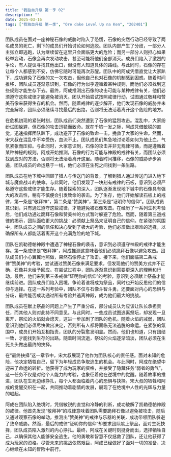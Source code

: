 ```yaml
---
title: "我独自升级 第一季 02"
description: ""
date: 2025-03-16
tags: ["我独自升级 第一季", "Ore dake Level Up na Ken", "202401"]
---
```


团队成员在面对一座神秘石像的威胁时陷入了恐慌，石像的突然行动已经导致了两名成员的死亡，剩下的成员们开始讨论如何逃脱。团队内部产生了分歧，一部分人主张立即逃跑，认为继续留在这里只会面临更大的危险；而另一部分人则担心如果轻举妄动，石像会再次发动攻击，甚至可能将他们全部消灭。成员们陷入了激烈的争论，有人提议寻找其他出口，但没有人知道具体的路线。与此同时，石像的存在让每个人都感到不安，仿佛它随时可能再次苏醒。团队中的阿成凭借直觉让大家趴下，成功避免了石像的又一次攻击，但他自己也对石像的机制感到困惑。随着时间推移，团队成员逐渐意识到，石像的行为似乎遵循着某种规则，而他们必须找到这些规则才能生存下去。最终，阿成推测出石像的攻击可能与某种戒律有关，他们必须遵守这些戒律才能避免被消灭。团队开始尝试按照戒律行动，试图通过敬拜和赞美石像来获得生存的机会。然而，随着戒律的逐步解开，他们发现石像的威胁并未完全解除，团队必须继续寻找最后的出路，否则将无法活着离开这个危险的地方。

在危机初现的紧张时刻，团队成员们突然遭到了石像的猛烈攻击。混乱中，大家纷纷试图躲避，但石像的攻击迅猛而致命。就在千钧一发之际，阿成凭借敏锐的直觉，迅速指挥团队趴下，成功避开了石像的致命一击，挽救了大家的生命。然而，宋大叔在混乱中不幸受伤，血流不止。团队成员们焦急地讨论着如何为他止血，气氛紧张而压抑。与此同时，大家意识到，石像的攻击并非无规律可循，而是遵循着某种神秘的规则。阿成开始推测，石像的行为可能与神殿的戒律有关，而团队必须找到应对的方法，否则将无法活着离开这里。随着时间推移，石像的威胁步步紧逼，团队成员的命运悬于一线，他们必须在生死之间找到一条生路。

团队成员在地下城中回顾了猎人与传送门的背景，了解到猎人通过传送门进入地下城与魔兽战斗的使命。与此同时，他们发现了一块刻有戒律的石板，意识到必须严格遵守这些戒律才能生存。随着探索的深入，团队逐渐发现地下城中的石像具有强大的攻击性，稍有不慎便会引发致命的袭击。为了生存，他们开始解读石板上的戒律，第一条是“敬拜神”，第二条是“赞美神”，第三条是“证明你的信仰”。团队成员意识到，只有通过遵守这些戒律，才能避免被石像攻击。在经历了一系列生死考验后，他们成功通过跪拜石像和赞美神的方式暂时躲避了危险。然而，随着第三道戒律的揭示，团队面临更大的挑战：必须献上祭品来证明自己的信仰。在紧张的氛围中，团队成员之间的信任和决心受到了极大的考验，他们必须做出艰难的选择，以确保所有人都能活着离开这个充满危险的地下城。

团队在凯勒德帕神殿中遭遇了神秘石像的袭击，意识到必须遵守神殿的戒律才能生存。第一条戒律是“敬拜神”，阿成推测这意味着他们必须跪拜石像以避免攻击。团队成员们小心翼翼地照做，果然石像停止了攻击。接下来，他们面临第二条戒律“赞美神”的考验，尝试通过赞美石像来满足要求，但发现他们的赞美方式并不正确，石像并未给予回应。在尝试过程中，团队逐渐意识到需要更深入的理解和行动。最后，他们来到第三条戒律“证明你的信仰”的考验，意识到必须献上祭品才能继续前进。团队成员们陷入困境，争论着谁将成为祭品，同时也开始反思他们的信仰与选择。在这一系列考验中，团队不仅与石像斗智斗勇，还要面对内心的恐惧与分歧，最终能否成功通过所有考验并逃离神殿，成为他们最大的挑战。

团队成员在献上祭品的问题上产生了严重分歧，部分成员认为应该让队长承担责任，而其他人则对此持不同意见。与此同时，一些成员试图逃离祭坛，却发现一旦离开，祭坛的火焰就会熄灭，这进一步加剧了团队的危机。随着火焰的减弱，团队意识到他们必须尽快做出决定，否则所有人都将面临无法逃脱的命运。在紧张的氛围中，成员们开始互相指责，团队的分裂愈发明显。然而，他们也知道，只有团结一致，才能找到生存的出路。随着时间流逝，祭坛的火焰逐渐暗淡，团队必须在生死关头做出最终的抉择。

在“最终抉择”这一章节中，宋大叔展现了他作为团队核心的责任感。面对未知的危险，他决定牺牲自己，留下为年轻成员争取逃生的机会。与此同时，阿成在绝望中迎来了命运的转折。他获得了成为玩家的资格，并接受了隐藏任务“弱者的勇气”，这一任务不仅是对他个人能力的考验，也象征着他在逆境中的觉醒。随着故事的推进，团队在生死边缘挣扎，每个人都面临着内心的恐惧与抉择。宋大叔的牺牲和阿成的觉醒交织在一起，共同推动着剧情的发展，展现了在绝境中人性的光辉与力量的崛起。

阿成在团队陷入绝境时，凭借敏锐的直觉和冷静的判断，成功破解了凯勒德帕神殿的戒律。他首先发现“敬拜神”的戒律意味着团队需要跪拜石像以避免被攻击，随后又通过观察石像的举动，推测出“赞美神”的戒律与乐器的关联，成功带领团队躲避了致命威胁。然而，最后的戒律“证明你的信仰”却要求团队献上祭品，面对生死抉择，团队成员陷入激烈的内心挣扎。最终，阿成在关键时刻挺身而出，选择牺牲自己，以确保其他人能够安全逃生。他的勇敢和智慧不仅拯救了团队，还让他获得了成为玩家的资格。尽管未来的挑战依然艰巨，阿成已经做好了面对一切的准备，决心继续在未知的冒险中前行。